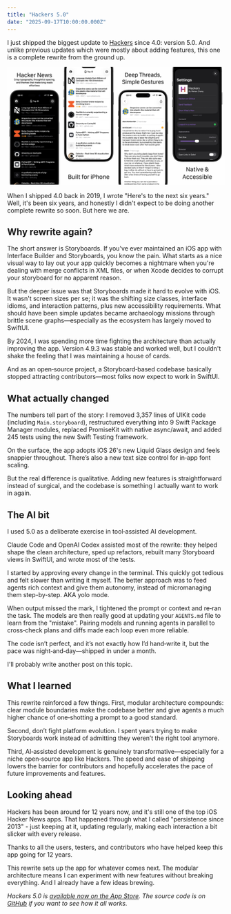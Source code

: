 ```yaml
---
title: "Hackers 5.0"
date: "2025-09-17T10:00:00.000Z"
---
```


I just shipped the biggest update to [Hackers](https://github.com/weiran/Hackers) since 4.0: version 5.0. And unlike previous updates which were mostly about adding features, this one is a complete rewrite from the ground up.

![Screenshots of Hackers 5.0](hackers5.jpeg)

When I shipped 4.0 back in 2019, I wrote "Here's to the next six years." Well, it's been six years, and honestly I didn't expect to be doing another complete rewrite so soon. But here we are.

## Why rewrite again?

The short answer is Storyboards. If you've ever maintained an iOS app with Interface Builder and Storyboards, you know the pain. What starts as a nice visual way to lay out your app quickly becomes a nightmare when you're dealing with merge conflicts in XML files, or when Xcode decides to corrupt your storyboard for no apparent reason.

But the deeper issue was that Storyboards made it hard to evolve with iOS. It wasn't screen sizes per se; it was the shifting size classes, interface idioms, and interaction patterns, plus new accessibility requirements. What should have been simple updates became archaeology missions through brittle scene graphs—especially as the ecosystem has largely moved to SwiftUI.

By 2024, I was spending more time fighting the architecture than actually improving the app. Version 4.9.3 was stable and worked well, but I couldn't shake the feeling that I was maintaining a house of cards.

And as an open‑source project, a Storyboard‑based codebase basically stopped attracting contributors—most folks now expect to work in SwiftUI.

## What actually changed

The numbers tell part of the story: I removed 3,357 lines of UIKit code (including `Main.storyboard`), restructured everything into 9 Swift Package Manager modules, replaced PromiseKit with native async/await, and added 245 tests using the new Swift Testing framework.

On the surface, the app adopts iOS 26's new Liquid Glass design and feels snappier throughout. There’s also a new text size control for in‑app font scaling.

But the real difference is qualitative. Adding new features is straightforward instead of surgical, and the codebase is something I actually want to work in again.

## The AI bit

I used 5.0 as a deliberate exercise in tool‑assisted AI development.

Claude Code and OpenAI Codex assisted most of the rewrite: they helped shape the clean architecture, sped up refactors, rebuilt many Storyboard views in SwiftUI, and wrote most of the tests.

I started by approving every change in the terminal. This quickly got tedious and felt slower than writing it myself. The better approach was to feed agents rich context and give them autonomy, instead of micromanaging them step-by-step. AKA yolo mode.

When output missed the mark, I tightened the prompt or context and re‑ran the task. The models are then really good at updating your `AGENTS.md` file to learn from the "mistake". Pairing models and running agents in parallel to cross‑check plans and diffs made each loop even more reliable.

The code isn’t perfect, and it’s not exactly how I’d hand‑write it, but the pace was night‑and‑day—shipped in under a month.

I'll probably write another post on this topic.

## What I learned

This rewrite reinforced a few things. First, modular architecture compounds: clear module boundaries make the codebase better and give agents a much higher chance of one‑shotting a prompt to a good standard.

Second, don’t fight platform evolution. I spent years trying to make Storyboards work instead of admitting they weren’t the right tool anymore.

Third, AI‑assisted development is genuinely transformative—especially for a niche open‑source app like Hackers. The speed and ease of shipping lowers the barrier for contributors and hopefully accelerates the pace of future improvements and features.

## Looking ahead

Hackers has been around for 12 years now, and it's still one of the top iOS Hacker News apps. That happened through what I called "persistence since 2013" - just keeping at it, updating regularly, making each interaction a bit slicker with every release.

Thanks to all the users, testers, and contributors who have helped keep this app going for 12 years.

This rewrite sets up the app for whatever comes next. The modular architecture means I can experiment with new features without breaking everything. And I already have a few ideas brewing.

*Hackers 5.0 is [available now on the App Store](https://apps.apple.com/app/hackers/id603503901). The source code is on [GitHub](https://github.com/weiran/Hackers) if you want to see how it all works.*
